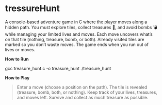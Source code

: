 # tressureHunt
A console-based adventure game in C where the player moves along a hidden path. You must explore tiles, collect treasures 💎, and avoid bombs 💣 while managing your limited lives and moves.
Each move uncovers what’s on that tile (nothing, treasure, bomb, or both).
Already visited tiles are marked so you don’t waste moves.
The game ends when you run out of lives or moves.

**How to Run**

gcc treasure_hunt.c -o treasure_hunt
./treasure_hunt

**How to Play**
>Enter a move (choose a position on the path).
>The tile is revealed (treasure, bomb, both, or nothing).
>Keep track of your lives, treasures, and moves left.
>Survive and collect as much treasure as possible.


